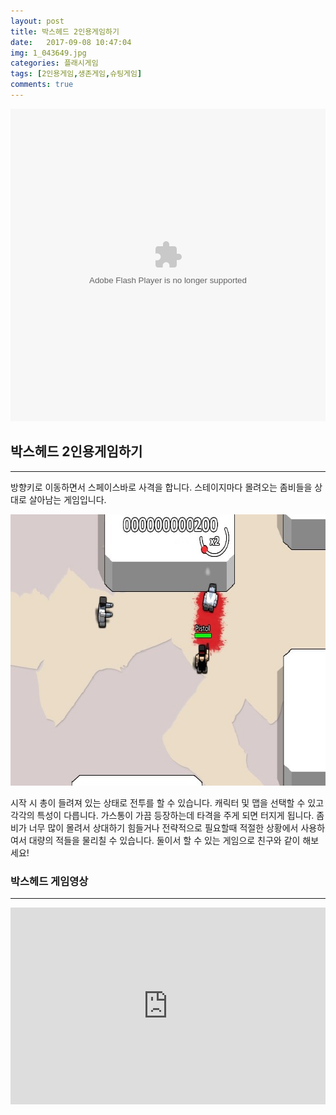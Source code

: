 ```yaml
---
layout: post
title: 박스헤드 2인용게임하기
date:   2017-09-08 10:47:04
img: 1_043649.jpg
categories: 플래시게임
tags: [2인용게임,생존게임,슈팅게임]
comments: true
---
```


<embed src="http://sdfhsdfhdfg.tistory.com/attachment/cfile25.uf@195C90464F17C1470FB28E.swf" type="application/x-shockwave-flash" width="100%" height="500">
<h2>박스헤드 2인용게임하기</h2>

<hr />

방향키로 이동하면서 스페이스바로 사격을 합니다. 스테이지마다 몰려오는 좀비들을 상대로 살아남는 게임입니다.

<img class="alignnone size-full wp-image-71" src="/images/1_043649.jpg" alt="" width="650" height="434" />

시작 시 총이 들려져 있는 상태로 전투를 할 수 있습니다. 캐릭터 및 맵을 선택할 수 있고 각각의 특성이 다릅니다. 가스통이 가끔 등장하는데 타격을 주게 되면 터지게 됩니다. 좀비가 너무 많이 몰려서 상대하기 힘들거나 전략적으로 필요할때 적절한 상황에서 사용하여서 대량의 적들을 물리칠 수 있습니다. 둘이서 할 수 있는 게임으로 친구와 같이 해보세요!
<h3>박스헤드 게임영상</h3>

<hr />

<iframe width="100%" height="315" src="https://www.youtube.com/embed/XzV2VaajnsY" frameborder="0" allow="autoplay; encrypted-media" allowfullscreen></iframe>